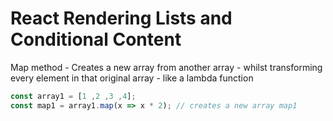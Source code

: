 # React Rendering Lists and Conditional Content

Map method - Creates a new array from another array - whilst transforming every element in that original 
array - like a lambda function

```javascript
const array1 = [1 ,2 ,3 ,4];
const map1 = array1.map(x => x * 2); // creates a new array map1
```
